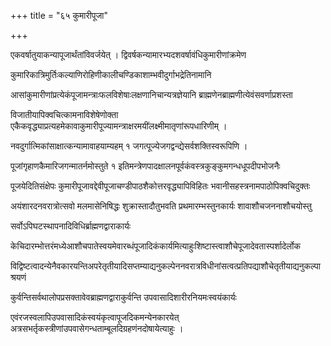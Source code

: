 +++
title = "६५ कुमारीपूजा"

+++

एकवर्षातुयाकन्यापूजार्थंतांविवर्जयेत् । द्विवर्षकन्यामारभ्यदशवर्षावंधिकुमारीणांक्रमेण

कुमारिकात्रिमुर्तिःकल्याणिरोहिणीकालीचण्डिकाशाम्भवीदुर्गाभद्रेतिनामानि

आसांकुमारीणांप्रत्येकंपूजामन्त्राःफलविशेषाःलक्षणानिचान्यत्रज्ञेयानि ब्राह्मणेनब्राह्मणीत्येवंसवर्णाप्रशस्ता

विजातीयापिक्वचित्कामनाविशेषेणोक्ता एकैकवृद्ध्याप्रत्यहमेकावाकुमारीपूज्यामन्त्राक्षरमयींलक्ष्मीमातृणांरूपधारिणीम् ।

नवदुर्गात्मिकांसाक्षात्कन्यामावाहयाम्यहम् १ जगत्पूज्येजगद्वन्द्येसर्वशक्तिस्वरूपिणि ।

पूजांगृहाणकैमारिजगन्मातर्नमोस्तुते १ इतिमन्त्रेणपादक्षालनपूर्वकंवस्त्रकुङ्‌कुमगन्धधूपदीपभोजनैः

पूजयेदितिसंक्षेपः कुमारीपूजावद्देवीपूजाचण्डीपाठशैकोत्तरवृद्ध्यापिविहितः भवानीसहस्त्रनामपाठोपिक्वचिदुक्तः

अयंशारदनवरात्रोत्सवो मलमासेनिषिद्धः शुक्रास्तादौतुभवति प्रथमारम्भस्तुनकार्यः शावाशौचजननाशौचयोस्तु

सर्वोऽपिघटस्थापनादिविधिर्ब्राह्मणद्वाराकार्यः

केचिदारम्भोत्तरंमध्येआशौचपातेस्वयमेवारब्धंपूजादिकंकार्यमित्याहुःशिष्टास्त्वाशौचेपूजादेवतास्पर्शादेर्लोक

विद्विष्टत्वादन्येनैवकारयन्तिअपरेतृतीयादिसप्तम्याद्यनुकल्पेननवरात्रविधीनांसत्वत्प्रतिपद्याशौचेतृतीयाद्यनुकल्पाश्रयणं

कुर्वन्तिसर्वथालोपप्रसक्तावेवब्राह्मणद्वाराकुर्वन्ति उपवासादिशारीरनियमःस्वयंकार्यः

एवंरजस्वलापिउपवासादिकंस्वयंकृत्वापूजदिकमन्येनकारयेत् अत्रसभर्तृकस्त्रीणांउपवासेगन्धताम्बूलदिग्रहणंनदोषायेत्याहुः ।
